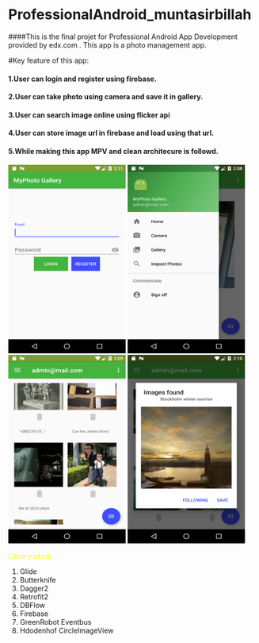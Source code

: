 # ProfessionalAndroid_muntasirbillah

####This is the final projet for Professional Android App Development provided by edx.com . This app is a photo management app. 

#Key feature of this app:
#### 1.User can login and register using firebase.
#### 2.User can take photo using camera and save it in gallery.
#### 3.User can search image online using flicker api
#### 4.User can store image url in firebase and load using that url.
#### 5.While making this app MPV and clean architecure is followd.

<img src="ScreenShots/Login_Screen.png" width="237" height="380">
<img src="ScreenShots/NavDrawer.png" width="237" height="380">
<img src="ScreenShots/Gallery.png" width="237" height="380">
<img src="ScreenShots/Search_result.png" width="237" height="380">


 <span style="color: #FFFF00">Library used:</span>
1.	Glide
2.	Butterknife
3.	Dagger2
4.	Retrofit2
5.	DBFlow
6.	Firebase
7.	GreenRobot Eventbus
8.	Hdodenhof CircleImageView

